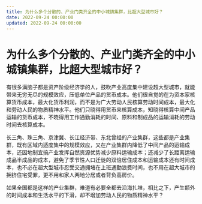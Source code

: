 ```yaml
---
title: 为什么多个分散的、产业门类齐全的中小城镇集群，比超大型城市好？
date: 2022-09-24 00:00:00
updated: 2022-09-24 00:00:00
---
```


# 为什么多个分散的、产业门类齐全的中小城镇集群，比超大型城市好？

有很多满脑子都是资产阶级经济学的人，鼓吹产业高度集中建设超大型城市，就能带来无穷无尽的规模效应，压低单位产品的货币成本。他们很自觉的在为资本家核算货币成本，最大化货币利润，而不是为广大劳动人民核算劳动时间成本，最大化和劳动人民的物质精神水平。他们只晓得用货币来核算成本，知晓得核算中间产品运输的货币成本，不晓得用工作通勤消耗的时间、原料和制成品的运输消耗的劳动时间去核算成本。

长三角、珠三角、京津冀、长江经济带、东北曾经的产业集群，这些都是产业集群，既有区域内适度集中的规模效应，又在产业集群内降低了中间产品的运输成本，还因地制宜搞产业发挥自然资源优势减少原料运输成本；还减少了长距离运输成品半成品的成本，避免了季节性人口迁徙的双倍居住成本和运输成本还有时间成本，也不必在超大型城市忍受交通拥堵在上班通勤浪费时间，也不用在超大城市的拥挤住宅受罪，更不用和家人两地分居或者背负高房价。

如果全国都是这样的产业集群，难道有必要全都去沿海扎堆，相比之下，产生额外的时间成本和生活水平的下滑，却不增加劳动人民的物质精神水平？
